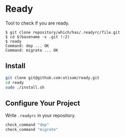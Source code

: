 # Ready

Tool to check if you are ready.

```console
$ git clone repository/which/has/.readyrc/file.git
$ cd $(basename -s .git !:2)
$ ready
Command: dep ... OK
Command: migrate ... OK
```

## Install

```bash
git clone git@github.com:utisam/ready.git
cd ready
sudo ./install.sh
```

## Configure Your Project

Write `.readyrc` in your repository.

```bash
check_command "dep"
check_command "migrate"
```
